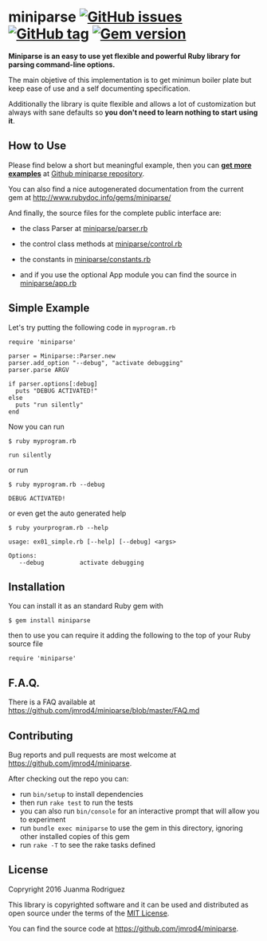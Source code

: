 
# miniparse [![GitHub issues](https://img.shields.io/github/issues/jmrod4/miniparse.svg)](https://github.com/jmrod4/miniparse/issues) [![GitHub tag](https://img.shields.io/github/tag/jmrod4/miniparse.svg)](https://github.com/jmrod4/miniparse) [![Gem version](https://img.shields.io/gem/v/miniparse.svg)](https://rubygems.org/gems/miniparse)

**Miniparse is an easy to use yet flexible and powerful Ruby library for parsing command-line options.**


The main objetive of this implementation is to get minimun boiler plate but keep ease of use and a self documenting specification. 

Additionally the library is quite flexible and allows a lot of customization but always with sane defaults so **you don't need to learn nothing to start using it**.

## How to Use

Please find below a short but meaningful example, then you can **[get more examples](https://github.com/jmrod4/miniparse/tree/master/examples)** at [Github miniparse repository](https://github.com/jmrod4/miniparse).

You can also find a nice autogenerated documentation from the current gem at  http://www.rubydoc.info/gems/miniparse/

And finally, the source files for the complete public interface are:

  * the class Parser at [miniparse/parser.rb](https://github.com/jmrod4/miniparse/blob/master/lib/miniparse/parser.rb)

  * the control class methods at [miniparse/control.rb](https://github.com/jmrod4/miniparse/blob/master/lib/miniparse/control.rb)
  
  * the constants in [miniparse/constants.rb](https://github.com/jmrod4/miniparse/blob/master/lib/miniparse/constants.rb)
  
  * and if you use the optional App module you can find the source in [miniparse/app.rb](https://github.com/jmrod4/miniparse/blob/master/lib/miniparse/app.rb)		

## Simple Example

Let's try putting the following code in `myprogram.rb`

    require 'miniparse'
    
    parser = Miniparse::Parser.new
    parser.add_option "--debug", "activate debugging"
    parser.parse ARGV
    
    if parser.options[:debug]
      puts "DEBUG ACTIVATED!"
    else
      puts "run silently"
    end
    
Now you can run

    $ ruby myprogram.rb

    run silently

or run
    
    $ ruby myprogram.rb --debug
    
    DEBUG ACTIVATED!

or even get the auto generated help
    
    $ ruby yourprogram.rb --help
    
    usage: ex01_simple.rb [--help] [--debug] <args>

    Options:
       --debug          activate debugging
	   
## Installation

You can install it as an standard Ruby gem with

    $ gem install miniparse
    
then to use you can require it adding the following to the top of your Ruby source file

    require 'miniparse'
	
## F.A.Q.

There is a FAQ available at https://github.com/jmrod4/miniparse/blob/master/FAQ.md
    
## Contributing

Bug reports and pull requests are most welcome at https://github.com/jmrod4/miniparse.

After checking out the repo you can:

 * run `bin/setup` to install dependencies
 * then run `rake test` to run the tests
 * you can also run `bin/console` for an interactive prompt that will allow you to experiment
 * run `bundle exec miniparse` to use the gem in this directory, ignoring other installed copies of this gem
 * run `rake -T` to see the rake tasks defined

## License

Copryright 2016 Juanma Rodriguez

This library is copyrighted software and it can be used and distributed as open source under the terms of the [MIT License](http://opensource.org/licenses/MIT).

You can find the source code at https://github.com/jmrod4/miniparse.
